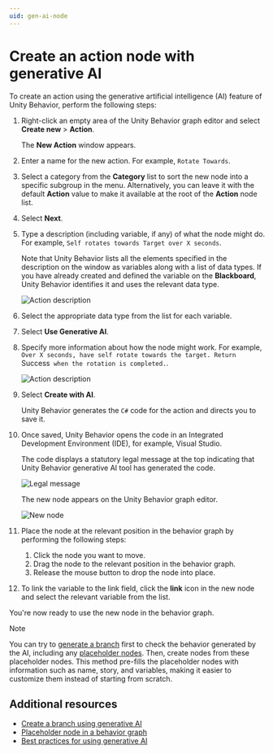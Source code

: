 ```yaml
---
uid: gen-ai-node
---
```


# Create an action node with generative AI

To create an action using the generative artificial intelligence (AI) feature of Unity Behavior, perform the following steps:

1. Right-click an empty area of the Unity Behavior graph editor and select **Create new** > **Action**.

    The **New Action** window appears.
2. Enter a name for the new action. For example, `Rotate Towards`.
3. Select a category from the **Category** list to sort the new node into a specific subgroup in the menu. Alternatively, you can leave it with the default **Action** value to make it available at the root of the **Action** node list.
4. Select **Next**.
5. Type a description (including variable, if any) of what the node might do. For example, `Self rotates towards Target over X seconds`.

    Note that Unity Behavior lists all the elements specified in the description on the window as variables along with a list of data types. If you have already created and defined the variable on the **Blackboard**, Unity Behavior identifies it and uses the relevant data type.

    ![Action description](Images/gen-ai-node-story.png)
6. Select the appropriate data type from the list for each variable.
7. Select **Use Generative AI**.
8. Specify more information about how the node might work. For example, `Over X seconds, have self rotate towards the target. Return `Success` when the rotation is completed.`.

    ![Action description](Images/gen-ai-node-desc.png)
9. Select **Create with AI**.

    Unity Behavior generates the `C#` code for the action and directs you to save it.
10. Once saved, Unity Behavior opens the code in an Integrated Development Environment (IDE), for example, Visual Studio.

    The code displays a statutory legal message at the top indicating that Unity Behavior generative AI tool has generated the code.

    ![Legal message](Images/legal-comment.png)

    The new node appears on the Unity Behavior graph editor.

    ![New node](Images/gen-ai-node.png)
11. Place the node at the relevant position in the behavior graph by performing the following steps:
    1. Click the node you want to move.
    2. Drag the node to the relevant position in the behavior graph.
    3. Release the mouse button to drop the node into place.
12. To link the variable to the link field, click the **link** icon in the new node and select the relevant variable from the list.

You're now ready to use the new node in the behavior graph.

> [!NOTE]
> You can try to [generate a branch](gen-ai-behavior-graph.md) first to check the behavior generated by the AI, including any [placeholder nodes](placeholder-nodes.md). Then, create nodes from these placeholder nodes. This method pre-fills the placeholder nodes with information such as name, story, and variables, making it easier to customize them instead of starting from scratch.

## Additional resources

* [Create a branch using generative AI](gen-ai-behavior-graph.md)
* [Placeholder node in a behavior graph](placeholder-nodes.md)
* [Best practices for using generative AI](gen-ai-best-practices.md)
